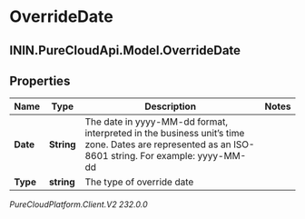 # OverrideDate

## ININ.PureCloudApi.Model.OverrideDate

## Properties

|Name | Type | Description | Notes|
|------------ | ------------- | ------------- | -------------|
| **Date** | **String** | The date in yyyy-MM-dd format, interpreted in the business unit’s time zone. Dates are represented as an ISO-8601 string. For example: yyyy-MM-dd | |
| **Type** | **string** | The type of override date | |



_PureCloudPlatform.Client.V2 232.0.0_
